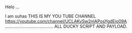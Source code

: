 Helo ... 

I am suhas
THIS IS MY YOU TUBE CHANNEL
https://youtube.com/channel/UCLAKvSw2nlAPosYgdEjo09A
....................................... 
ALL DUCKY SCRIPT AND PAYLOAD. 


